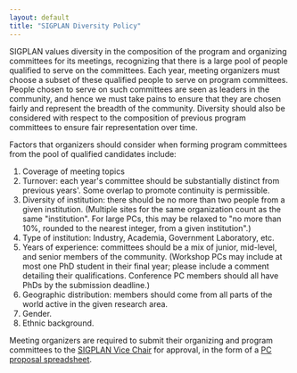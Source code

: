 ```yaml
---
layout: default
title: "SIGPLAN Diversity Policy"
---
```

SIGPLAN values diversity in the composition of the program and
organizing committees for its meetings, recognizing that there is a
large pool of people qualified to serve on the committees. Each
year, meeting organizers must choose a subset of these qualified
people to serve on program committees. People chosen to serve on
such committees are seen as leaders in the community, and hence we
must take pains to ensure that they are chosen fairly and represent
the breadth of the community. Diversity should also be considered
with respect to the composition of previous program committees to
ensure fair representation over time.  

Factors that organizers should consider when forming program
committees from the pool of qualified candidates include:

1.  Coverage of meeting topics
2.  Turnover: each year's committee should be substantially
    distinct from previous years'. Some overlap to promote continuity
    is permissible.
3.  Diversity of institution: there should be no more than
    two people from a given institution. 
    (Multiple sites for the same organization count as the same "institution". For large PCs, this may be relaxed to "no more than 10%, rounded to the nearest integer, from a given institution".)
4.  Type of institution: Industry, Academia, Government Laboratory,
    etc.
5.  Years of experience: committees should be a mix of junior,
    mid-level, and senior members of the community.  (Workshop PCs may include at most one PhD student in their final year; please include a comment detailing their qualifications.  Conference PC members should all have PhDs by the submission deadline.) 
6.  Geographic distribution: members should come from all parts of
    the world active in the given research area.
7.  Gender.
8.  Ethnic background.

Meeting organizers are required to submit their organizing and program
committees to the
[SIGPLAN Vice Chair](mailto:vc_sigplan@acm.org?subject=Program%20Committee%20Approval)
for approval, in the form of a
[PC proposal spreadsheet](/Resources/Guidelines/sigplan-pc-proposal-template.xlsx).
